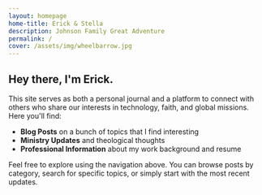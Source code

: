 ```yaml
---
layout: homepage
home-title: Erick & Stella
description: Johnson Family Great Adventure
permalink: /
cover: /assets/img/wheelbarrow.jpg
---
```


## Hey there, I'm Erick.

This site serves as both a personal journal and a platform to connect with others who share our interests in technology, faith, and global missions. Here you'll find:

- **Blog Posts** on a bunch of topics that I find interesting
- **Ministry Updates** and theological thoughts
- **Professional Information** about my work background and resume

Feel free to explore using the navigation above. You can browse posts by category, search for specific topics, or simply start with the most recent updates.


